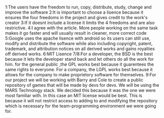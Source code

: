 1:The users have the freedom to run, copy, distribute, study, change and improve the software
2:It is important to choose a lisence because it ensures the four freedoms in the project and gives credit to the work's creator
3:If it doesnt include a license it limits the 4 freedoms and are also restrictive. 
4:I agree with the article. More people working on the same task makes it go faster and will usually result in cleaner, more
correct code
5:Google uses the apache lisence with android so its users can still use, modify and distribute the software while also
including copyright, patent, trademark, and attribution notices on all derived works and gains royalties off derived works.
6:MIT Lisence
7/8:For a developer, the BSD is the best because it lets the developer stand back and let others do all the work for him. for
the general public ,the GPL works best because it guarentees the same rights to everyone. For a company, the LGPL works best
because it allows for the company to make proprietory software for themselves.
9:For our project we will be working with Barry and Cole to create a public repository of games that will be made by devs for
devs. We will be using the MARS Technology stack. We decided this because it was the one we were most familiar with. In this
case an MIT license would be best. This is because it will not restrict access to adding to and modifying the repository which
is necessary for the team-programming environment we were going for.
